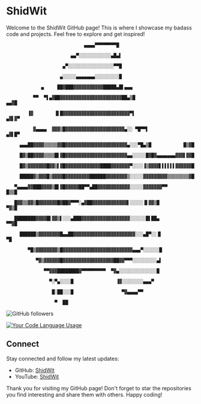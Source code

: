# ShidWit

Welcome to the ShidWit GitHub page! This is where I showcase my badass code and projects. Feel free to explore and get inspired!

                                                                                

                                                                                

                                                                                

                                                                                

                                                                                

                                                                                

                                                                                

                                 ▄▄▄▄▀▀▀▀▀▀▀▀█                                  

                            ▄▄▀░░░░░░░░░░░░▄█▄▌                                 

                         ▄▀░░░░░░░░░░░░░░░░░▀▀█                                 

                        ▄░░░░░▄▄▄▄▄▄▄░░░░░░░░░█                                 

                 ▄     ██▓███▓▓▓▓▓▓▓▓▓▓▓█████▄█▌▄▄▄                             

              ▀▀  ▀▌▄▓██▓▓▓▓▓▓▓▓▓▓▓▓▓▓▓▓▓▓▓▓▓▓▓██▄▒█                      ▄▄▓█  

            ▐▓        ▐▌█▓▓▓▓▓▓▓▓▓▓▓▓▓▓▓▓▓▓▓▓▓▓▓▓▓▀▌                    ▄▓▌▓▀   

              ▓▄▄▄▄  ▓▓▓▒█▓▓▓▓▓▓▓▓▓▓▓▓▓▓▓▓▓▓▓▓▓▓▄░░ ▀█▀▀▌              ▄▓▌█▀    

         ▄▄▄██▓▓▓▓▒▒▒▒▒▓▓█▓▓▓▓▓▓▓▓▓▓▓▓▓▓▓▓▓▓▓▓▓▓▓▄░░░▀█▄▒█            █▒▓█      

         █▓▒██▓▓▓▓▒▒▒▒█▌▓█▓▓▓▓▓▓▓▓▓▓▓▓▓▓▓▓▓▓▓▓▓▓▓▄▄░░░░░█▓█▓▄▄▄▄▄▄▄▓▓▓▌▓▓█      

         █▓▒▓▓▓▓▓▓▓█▓▓▒▌▓█▓▓▓▓▓▓▓▓▓▓▓▓▓████▓▓▓▓▓▓▓▀░░░░▐▒▓▓▓▓▌▌▌▌▌▌▓▓▓▓▓▓█      

         █████▓▒▓▓▓█▒▓▓▓▓█▓▓▓▓▓▓▓▓▓██████▓▓▓▓▓▓▓▓▒░░░░░▓▓▓▓▓▓▓▓▓▒▒▒▒▒▒▒▒▓█      

       ▀▄▄▄▄▓▓███▓▓▓▓▒█▌▓█▓▓▓▓▓██▀▀▄██▓▓▓▓▓▓▓▓▓▓▓▓░░░░░▓▓▓▓▓▓▓▀▀       █▒▒█     

       █▓▓▒▒▓▓▒█▓▓▓▓▓▓▓█▓██▓▀▀▀░▄▓██▓▓▓▓▓▓▓▓▓▓▓▓▓▌░░░░░▐▌▓▓▒█           ▀▓▒█    

       ████████▓▓▓▓█▌▓▓▒▌░░░▄███▓▓▓▓▓▓▓▓▓▓▓▓▓▓▓▓▓▓░░░░░░█▌██▄            ▀▀▓█   

         ██████▒▓▓▓▓▓▓▓▓█▄▄██▓▓▓▓▓▓▓▓▓▓▓▓▓▓▓▓▓▓▓▓▓▓▓░░░▄█▀░░▐▌              ▀█  

            ▀█▒▓▓▓▓▓▓▓▓▒█▓▓▓▓▓▓▓▓▓▓▓▓▓▓▓▓▓▓▓▓▓▓▓▓▓▓▄▄▄▀░░░░░░█                  

               ▀▓▒▓▓▓▓▓▓█▓▓▓▓▓▓▓▓▓▓▓▓▓▓▓▓▓▓▓██▓▓▀▀▀░░░░░░░░░▄▌                  

                  ▀▀▓▓▓████████▓▀▀▀▀▀▀▀▀▀  ▀▓▄░░░░░░░░░░░░░░█                   

                    ▀░▀▄░░░░█                ▐▓░░░░░░░░▄▄▄▀                     

                     █░██░░░█                  ▀▓▄▄▄▄▀▀                         

                      ▀  ██                                                     

                                                                                

                                                                                

                                                                                

                                                                                

                                                                                

                                                                                

                                                                                

![GitHub followers](https://img.shields.io/github/followers/ShidWit?style=social)

[![Your Code Language Usage](https://github-readme-stats.vercel.app/api/top-langs/?username=ShidWit&layout=compact&hide_title=true&custom_title=My%20Code%20Language%20Usage)](https://github.com/ShidWit)

## Connect

Stay connected and follow my latest updates:

- GitHub: [ShidWit](https://github.com/ShidWit)
- YouTube: [ShidWit](https://www.youtube.com/@ShidWit)

Thank you for visiting my GitHub page! Don't forget to star the repositories you find interesting and share them with others. Happy coding!
